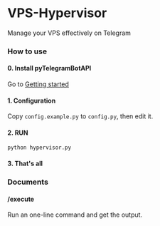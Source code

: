 # VPS-Hypervisor
Manage your VPS effectively on Telegram

### How to use

#### 0. Install pyTelegramBotAPI

Go to [Getting started](https://github.com/eternnoir/pyTelegramBotAPI#getting-started)

#### 1. Configuration

Copy `config.example.py` to `config.py`, then edit it.

#### 2. RUN

```shell
python hypervisor.py
```

#### 3. That's all

### Documents

#### /execute <COMMAND>

Run an one-line command and get the output.